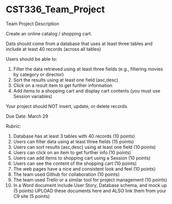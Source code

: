 # CST336_Team_Project

Team Project Description

Create an online catalog / shopping cart.

Data should come from a database that uses at least three tables and include at least 40 records (across all tables)

Users should be able to: 

1) Filter the data retrieved using at least three fields (e.g., filtering movies by category or director)
2) Sort the results using at least one field (asc,desc) 
3) Click on a result item to get further information
4) Add items to a shopping cart and display cart contents (you must use Session variables)

Your project should NOT insert, update, or delete records.

Due Date: March 29

Rubric:

1) Database has at least 3 tables with 40 records (10 points)
2) Users can filter data using at least three fields (15 points)
3) Users can sort results (asc,desc) using at least one field (10 points)
4) Users can click on an item to get further info (10 points)
5) Users can add items to shopping cart using a Session (10 points)
6) Users can see the content of the shopping cart (10 points)
7) The web pages have a nice and consistent look and feel (10 points)
8) The team used Github for collaboration (10 points)
9) The team used Trello or a similar tool for project management (10 points)
10) In a Word document include User Story, Database schema, and mock up (5 points) UPLOAD these documents here and ALSO link them from your C9 site  (5 points)
